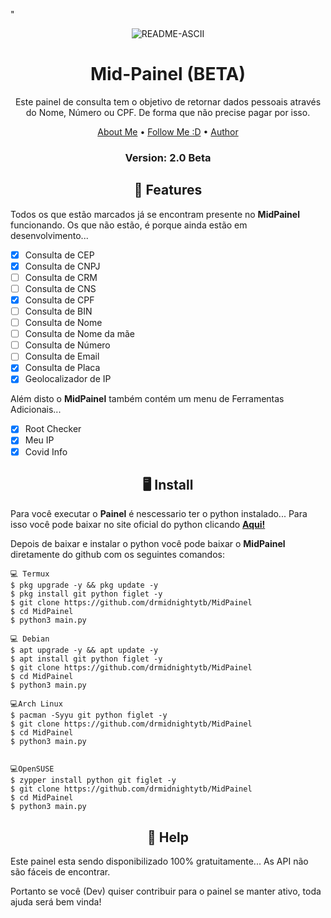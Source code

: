 <p>
"<p align="center" ><img src="https://i.ibb.co/Y73M72Z/README-ASCII.png" alt="README-ASCII" border="0">
</p>

<h1 align="center">Mid-Painel (BETA)</h1>

  <p align="center">
    Este painel de consulta tem o objetivo de retornar dados pessoais através do Nome, Número ou CPF. De forma que não precise pagar por isso.
  </p>
</p> 


<p align="center">
  <a href="https://github.com/drmidnightytb/drmidnightytb">About Me</a> •
  <a href="https://github.com/login?return_to=https%3A%2F%2Fgithub.com%2Fdrmidnightytb">Follow Me :D</a> •
  <a href="https://github.com/drmidnightytb">Author</a>
</p>

<h3><p align="center">Version: 2.0 Beta</p></h3>
 
<h2 align="center">📆  Features</h2>

Todos os que estão marcados já se encontram presente no **MidPainel** funcionando. 
Os que não estão, é porque ainda estão em desenvolvimento...

- [x] Consulta de CEP
- [x] Consulta de CNPJ
- [ ] Consulta de CRM
- [ ] Consulta de CNS
- [x] Consulta de CPF
- [ ] Consulta de BIN
- [ ] Consulta de Nome
- [ ] Consulta de Nome da mãe
- [ ] Consulta de Número
- [ ] Consulta de Email
- [x] Consulta de Placa
- [x] Geolocalizador de IP

Além disto o **MidPainel** também contém um menu de Ferramentas Adicionais...

- [x] Root Checker
- [x] Meu IP
- [x] Covid Info

<h2 align="center">🖥 Install</h2>

Para você executar o **Painel** é nescessario ter o python instalado... Para isso você pode baixar no site oficial do python clicando [**Aqui!**](https://www.python.org/downloads/)

Depois de baixar e instalar o python você pode baixar o **MidPainel** diretamente do github com os seguintes comandos:

```
💻 Termux
$ pkg upgrade -y && pkg update -y
$ pkg install git python figlet -y
$ git clone https://github.com/drmidnightytb/MidPainel
$ cd MidPainel
$ python3 main.py

💻 Debian
$ apt upgrade -y && apt update -y
$ apt install git python figlet -y
$ git clone https://github.com/drmidnightytb/MidPainel
$ cd MidPainel
$ python3 main.py

💻Arch Linux
$ pacman -Syyu git python figlet -y
$ git clone https://github.com/drmidnightytb/MidPainel
$ cd MidPainel
$ python3 main.py


💻OpenSUSE
$ zypper install python git figlet -y
$ git clone https://github.com/drmidnightytb/MidPainel
$ cd MidPainel
$ python3 main.py
```

 <h2 align="center">📢 Help</h2>
 Este painel esta sendo disponibilizado 100% gratuitamente... As API não são fáceis de encontrar.
 
 Portanto se você (Dev) quiser contribuir para o painel se manter ativo, toda ajuda será bem vinda!
